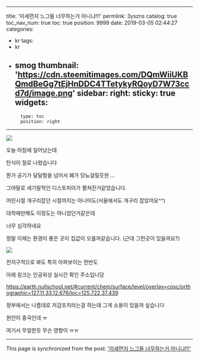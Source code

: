 
---
title: '미세먼지 느그들 너무하는거 아니냐!!!'
permlink: 3yszns
catalog: true
toc_nav_num: true
toc: true
position: 9999
date: 2019-03-05 02:44:27
categories:
- kr
tags:
- kr
- smog
thumbnail: 'https://cdn.steemitimages.com/DQmWiiUKBQmdBeGg7tEjHnDDC4TTetykyRQoyD7W73ccd7d/image.png'
sidebar:
    right:
        sticky: true
widgets:
    -
        type: toc
        position: right
---


![](https://cdn.steemitimages.com/DQmWiiUKBQmdBeGg7tEjHnDDC4TTetykyRQoyD7W73ccd7d/image.png)

오늘 아침에 일어났는데

탄식이 절로 나왔습니다

뭔가 공기가 달달함을 넘어서 폐가 당뇨걸릴듯한 ...

그야말로 세기말적인 디스토피아가 펼쳐진거같았습니다.

어린시절 개구리잡던 시절까지는 아니어도(서울에서도 개구리 잡았어요^^) 

대학때만해도 이정도는 아니었던거같은데

너무 심각하네요

정말 이제는 환경이 좋은 곳이 집값이 오를꺼같습니다.
(근데 그런곳이 있을까요?)

![](https://cdn.steemitimages.com/DQmYT55vdYBTNqqkaPTBCWNs7ZCor6Rm52n4xWrtdoAGeGs/image.png)

전지구적으로 봐도 특히 아파보이는 한반도

아래 링크는 인공위성 실시간 확인 주소입니당

https://earth.nullschool.net/#current/chem/surface/level/overlay=cosc/orthographic=127.11,33.12,676/loc=125.722,37.439


정부에서는 나름데로 저감조치라는걸 하는데 그게 소용이 있을까 싶습니다

원인이 중국인데 ㅠ

여기서 무얼한듯 무슨 영향이 ㅠㅠ

- - -

This page is synchronized from the post: ['미세먼지 느그들 너무하는거 아니냐!!!'](https://steemit.com/@virus707/3yszns)
